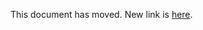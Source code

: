 This document has moved.  New link is [here](https://github.com/google/fuzzing/blob/master/docs/structure-aware-fuzzing.md).
